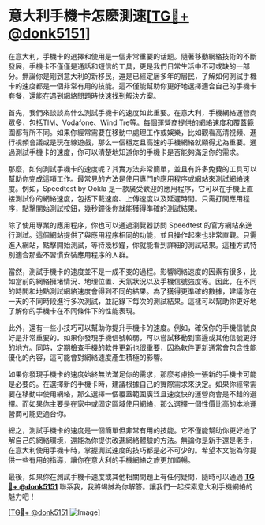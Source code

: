 # 意大利手機卡怎麽測速[[TG💪+ @donk5151](https://t.me/s/donk5151)]

在意大利，手機卡的選擇和使用是一個非常重要的话题。隨著移動網絡技術的不斷發展，手機卡不僅僅是通話和短信的工具，更是我們日常生活中不可或缺的一部分。無論你是剛到意大利的新移民，還是已經定居多年的居民，了解如何測試手機卡的速度都是一個非常有用的技能。這不僅能幫助你更好地選擇適合自己的手機卡套餐，還能在遇到網絡問題時快速找到解決方案。

首先，我們來談談為什么測試手機卡的速度如此重要。在意大利，手機網絡運營商眾多，包括TIM、Vodafone、Wind Tre等。每個運營商提供的網絡速度和覆蓋範圍都有所不同。如果你經常需要在移動中處理工作或娛樂，比如觀看高清視頻、進行視頻會議或是玩在線遊戲，那么一個穩定且高速的手機網絡就顯得尤為重要。通過測試手機卡的速度，你可以清楚地知道你的手機卡是否能夠滿足你的需求。

那麼，如何測試手機卡的速度呢？其實方法非常簡單，並且有許多免費的工具可以幫助你完成這項工作。最常見的方法是使用專門的應用程序或網站來測試網絡速度。例如，Speedtest by Ookla 是一款廣受歡迎的應用程序，它可以在手機上直接測試你的網絡速度，包括下載速度、上傳速度以及延遲時間。只需打開應用程序，點擊開始測試按鈕，幾秒鐘後你就能獲得準確的測試結果。

除了使用專業的應用程序，你也可以通過瀏覽器訪問 Speedtest 的官方網站來進行測試。這個網站提供了與應用程序相同的功能，並且操作起來也非常直觀。只需進入網站，點擊開始測試，等待幾秒鐘，你就能看到詳細的測試結果。這種方式特別適合那些不習慣安裝應用程序的人群。

當然，測試手機卡的速度並不是一成不变的過程。影響網絡速度的因素有很多，比如當前的網絡擁堵情況、地理位置、天氣狀況以及手機信號強度等。因此，在不同的時間和地點測試網絡速度會得到不同的結果。為了獲得更準確的數據，建議你在一天的不同時段進行多次測試，並記錄下每次的測試結果。這樣可以幫助你更好地了解你的手機卡在不同條件下的性能表現。

此外，還有一些小技巧可以幫助你提升手機卡的速度。例如，確保你的手機信號良好是非常重要的。如果你發現手機信號較弱，可以嘗試移動到窗邊或其他信號更好的地方。同時，定期檢查手機的軟件更新也很重要，因為軟件更新通常會包含性能優化的內容，這可能會對網絡速度產生積極的影響。

如果你發現手機卡的速度始終無法滿足你的需求，那麼考慮換一張新的手機卡可能是必要的。在選擇新的手機卡時，建議根據自己的實際需求來決定。如果你經常需要在移動中使用網絡，那么選擇一個覆蓋範圍廣泛且速度快的運營商會是不錯的選擇。而如果你主要是在家中或固定區域使用網絡，那么選擇一個性價比高的本地運營商可能更適合你。

總之，測試手機卡的速度是一個簡單但非常有用的技能。它不僅能幫助你更好地了解自己的網絡環境，還能為你提供改進網絡體驗的方法。無論你是新手還是老手，在意大利使用手機卡時，掌握測試速度的技巧都是必不可少的。希望本文能為你提供一些有用的指導，讓你在意大利的手機網絡之旅更加順暢。

最後，如果你在測試手機卡速度或其他相關問題上有任何疑問，隨時可以通過 **[TG💪+ @donk5151](https://t.me/s/donk5151)** 聯系我，我將竭誠為你解答。讓我們一起探索意大利手機網絡的魅力吧！

[[TG💪+ @donk5151](https://t.me/s/donk5151) ![Image](https://i.postimg.cc/rwNCRYN7/Snipaste-2025-04-30-17-27-05.png)]
